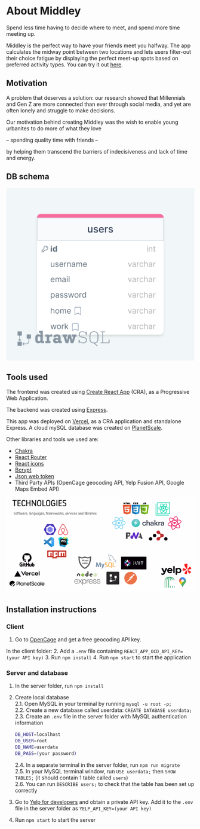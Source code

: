 # About Middley

Spend less time having to decide where to meet, and spend more time meeting up.

Middley is the perfect way to have your friends meet you halfway. The app calculates the midway point between two locations and lets users filter-out their choice fatigue by displaying the perfect meet-up spots based on preferred activity types. You can try it out [here](https://middley.vercel.app/).

## Motivation

A problem that deserves a solution: our research showed that Millennials and Gen Z are more connected than ever through social media, and yet are often lonely and struggle to make decisions. 

Our motivation behind creating Middley was the wish to enable young urbanites to do more of what they love 

– spending quality time with friends –

by helping them transcend the barriers of indecisiveness and lack of 
time and energy.

## DB schema

![DB schema as seen on DrawSQL](client/src/common/assets/database-scheme.png)

## Tools used

The frontend was created using [Create React App](https://create-react-app.dev/docs/making-a-progressive-web-app/) (CRA), as a Progressive Web Application.

The backend was created using [Express](http://expressjs.com/). 

This app was deployed on [Vercel](https://vercel.com/docs), as a CRA application and standalone Express. A cloud mySQL database was created on [PlanetScale](https://planetscale.com/).

Other libraries and tools we used are:
- [Chakra](https://chakra-ui.com/)
- [React Router](https://reactrouter.com/en/main)
- [React icons](https://react-icons.github.io/react-icons/)
- [Bcrypt](https://www.npmjs.com/package/bcrypt)
- [Json web token](https://jwt.io/)
- Third Party APIs (OpenCage geocoding API, Yelp Fusion API, Google Maps Embed API)

![img.png](client/src/common/assets/tech-stack.png)

## Installation instructions

### Client
1. Go to [OpenCage](https://opencagedata.com/api#quickstart) and get a free geocoding API key.

In the client folder:
2. Add a `.env` file containing `REACT_APP_OCD_API_KEY=(your API key)`
3. Run `npm install`
4. Run `npm start` to start the application

### Server and database

1. In the server folder, run `npm install`

2. Create local database\
    2.1. Open MySQL in your terminal by running `mysql -u root -p;`\
    2.2. Create a new database called userdata: `CREATE DATABASE userdata;`\
    2.3. Create an `.env` file in the server folder with MySQL authentication information

    ```bash
    DB_HOST=localhost
    DB_USER=root
    DB_NAME=userdata
    DB_PASS=(your password)
    ```
    2.4. In a separate terminal in the server folder, run `npm run migrate`\
    2.5. In your MySQL terminal window, run `USE userdata;` then `SHOW TABLES;` (it should contain 1 table called `users`)\
    2.6. You can run `DESCRIBE users;` to check that the table has been set up correctly

3. Go to [Yelp for developers](https://www.yelp.com/developers/documentation/v3/authentication) and obtain a private API key. Add it to the `.env` file in the server folder as `YELP_API_KEY=(your API key)`

4. Run `npm start` to start the server



